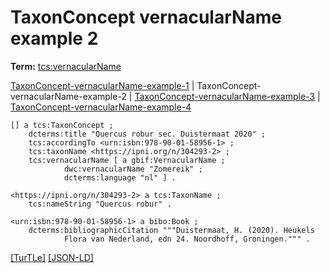 # TaxonConcept vernacularName example 2


**Term:** [tcs:vernacularName](../terms/#tcs_vernacularname)

[TaxonConcept-vernacularName-example-1](./TaxonConcept-vernacularName-example-1.html) | TaxonConcept-vernacularName-example-2 | [TaxonConcept-vernacularName-example-3](./TaxonConcept-vernacularName-example-3.html) | [TaxonConcept-vernacularName-example-4](./TaxonConcept-vernacularName-example-4.html)
```turtle
[] a tcs:TaxonConcept ;
    dcterms:title "Quercus robur sec. Duistermaat 2020" ;
    tcs:accordingTo <urn:isbn:978-90-01-58956-1> ;
    tcs:taxonName <https://ipni.org/n/304293-2> ;
    tcs:vernacularName [ a gbif:VernacularName ;
            dwc:vernacularName "Zomereik" ;
            dcterms:language "nl" ] .

<https://ipni.org/n/304293-2> a tcs:TaxonName ;
    tcs:nameString "Quercus robur" .

<urn:isbn:978-90-01-58956-1> a bibo:Book ;
    dcterms:bibliographicCitation """Duistermaat, H. (2020). Heukels 
            Flora van Nederland, edn 24. Noordhoff, Groningen.""" .
```

[&#91;TurTLe&#93;](https://github.com/tdwg/tcs2/blob/master/examples/TaxonConcept-vernacularName-example-2.ttl)&nbsp;[&#91;JSON-LD&#93;](https://github.com/tdwg/tcs2/blob/master/examples/TaxonConcept-vernacularName-example-2.jsonld)

